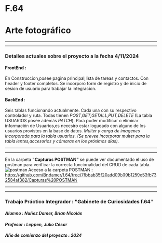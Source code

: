 # F.64
# **Arte fotográfico**

_________
_________

### **Detalles actuales sobre el proyecto a la fecha 4/11/2024**

#### **FrontEnd :**
En Construccion,posee pagina principal,lista de tareas y contactos. Con header y footer completos. Se incorporo form de registro y de inicio de sesion de usuario para trabajar la integracion.

#### **BackEnd :** 
Seis tablas funcionando actualmente. Cada una con su respectivo controlador y ruta. Todas tienen *POST,GET,GETALL,PUT,DELETE* (La tabla USUARIOS posee además *PATCH*). Para poder modificar o eliminar información de Usuarios,es necesiro estar logueado con alguno de los usuarios provistos en la base de datos.
*Multer y carga de imagenes incorporada para la tabla usuarios. (Se prevee incorporar multer para la tabla lentes,accesorios y cámaras en los próximos días).*

_______
_______

En la carpeta **"Capturas POSTMAN"**  se puede ver documentado el uso de postman para verificar la correcta funcionalidad del CRUD de cada tabla.
![postman](https://github.com/user-attachments/assets/0fb083a3-cd47-4363-a700-319b7666f591)
Acceso a la carpeta POSTMAN : https://github.com/Bndamer/f.64/tree/7fbbab35f20add09b09b1259e53fb732584af382/Capturas%20POSTMAN

_____
_____

### Trabajo Práctico Integrador : "Gabinete de Curiosidades f.64"
#### *Alumno : Nuñez Damer, Brian Nicolás*
#### *Profesor : Leppen, Julio César*
#### *Año de comienzo del proyecto : 2024*
